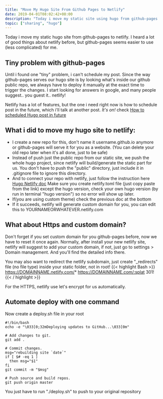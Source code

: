 ```yaml
---
title: "Move My Hugo Site From Github Pages to Netlify"
date: 2019-04-01T08:02:42+08:00
description: "Today i move my static site using hugo from github-pages to netlify hosting provider"
topic: ["sharing", "hugo"]
---
```


Today i move my static hugo site from github-pages to netlify. I heard a lot of good things about netlify before, but github-pages seems easier to use (less complicated) for me.

## Tiny problem with github-pages
Until i found one "tiny" problem, i can't schedule my post. Since the way github-pages serves our hugo site is by looking what's inside our github public repo, we always have to deploy it manually at the exact time to trigger the changes. I start looking for answers in google, and many people suggest.. you guest it.. netlify!

Netlify has a lot of features, but the one i need right now is how to schedule post in the future, which i'll talk at another post. *It's on!* check [How to scheduled Hugo post in future](/how-to-schedule-post-in-future-for-hugo/)

##  What i did to move my hugo site to netlify:
- I create a new repo for this, don't name it username.github.io anymore or github-pages will serve it for you as a website. (You can delete your old repo later when it's all done, just to be safe)
- Instead of push just the public repo from our static site, we push the whole hugo project, since netlify will build/generate the static part for us. You don't have to push the "public" directory, just include it in .gitignore file to ignore this directory.
- And to connect your repo with netlify, just follow the instruction here [Hugo Netlify doc](https://gohugo.io/hosting-and-deployment/hosting-on-netlify/) Make sure you create netlify.toml file (just copy paste from the link) except the hugo version, check your own hugo version (by run in terminal "hugo version") so no error will show up later.
- If(you are using custom theme) check the previous doc at the bottom
- If it succeeds, netlify will generate custom domain for you, you can edit this to YOURNAMEORWHATEVER.netlify.com

## What about Https and custom domain?

Don't forget if you set custom domain for you github-pages before, now we have to reset it once again. Normally, after install your new netlify site, netlify will suggest to add your custom domain, if not, just go to settings > Domain management. And you'll find the detailed info there.

You may also want to redirect the netlify subdomain, just create "_redirects" file (no file type) inside your static folder, not in root!
{{< highlight Bash >}}
https://DOMAINNAME.netlify.com/* https://DOMAINNAME.com/:splat 301!
{{< / highlight >}}

For the HTTPS, netlify use let's encrypt for us automatically.

## Automate deploy with one command
Now create a deploy.sh file in your root
```
#!/bin/bash
echo -e "\033[0;32mDeploying updates to GitHub...\033[0m"

# Add changes to git.
git add .

# Commit changes.
msg="rebuilding site `date`"
if [ $# -eq 1 ]
  then msg="$1"
fi
git commit -m "$msg"

# Push source and build repos.
git push origin master
```

You just have to run "./deploy.sh" to push to your original repository

